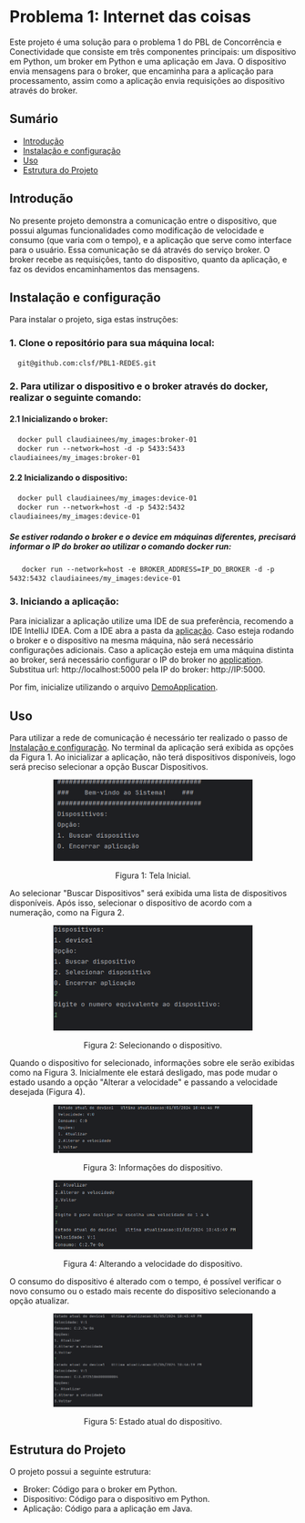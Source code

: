 # Problema 1: Internet das coisas

Este projeto é uma solução para o problema 1 do PBL de Concorrência e Conectividade que consiste em três componentes principais: um dispositivo em Python, um broker em Python e uma aplicação em Java. O dispositivo envia mensagens para o broker, que encaminha para a aplicação para processamento, assim como a aplicação envia requisições ao dispositivo através do broker.

## Sumário
- [Introdução](#introdução)
- [Instalação e configuração](#instalação-e-configuração)
- [Uso](#uso)
- [Estrutura do Projeto](#estrutura-do-projeto)


## Introdução
No presente projeto demonstra a comunicação entre o dispositivo, que possui algumas funcionalidades como modificação de velocidade e consumo (que varia com o tempo), e a aplicação que serve como interface para o usuário. Essa comunicação se dá através do serviço broker. O broker recebe as requisições, tanto do dispositivo, quanto da aplicação, e faz os devidos encaminhamentos das mensagens. 

## Instalação e configuração
Para instalar o projeto, siga estas instruções:

### 1. Clone o repositório para sua máquina local:
      git@github.com:clsf/PBL1-REDES.git
### 2. Para utilizar o dispositivo e o broker através do docker, realizar o seguinte comando:
#### 2.1 Inicializando o broker:
      docker pull claudiainees/my_images:broker-01
      docker run --network=host -d -p 5433:5433 claudiainees/my_images:broker-01
#### 2.2 Inicializando o dispositivo:
      docker pull claudiainees/my_images:device-01
      docker run --network=host -d -p 5432:5432 claudiainees/my_images:device-01

##### Se estiver rodando o broker e o device em máquinas diferentes, precisará informar o IP do broker ao utilizar o comando docker run:
       docker run --network=host -e BROKER_ADDRESS=IP_DO_BROKER -d -p 5432:5432 claudiainees/my_images:device-01

### 3. Iniciando a aplicação:
Para inicializar a aplicação utilize uma IDE de sua preferência, recomendo a IDE IntelliJ IDEA. Com a IDE abra a pasta da  [aplicação](./Aplicacao).
Caso esteja rodando o broker e o dispositivo na mesma máquina, não será necessário configurações adicionais. Caso a aplicação esteja em uma máquina distinta ao broker, será necessário configurar o IP do broker no [application](./Aplicacao/src/main/resources/application.yml). Substitua url: http://localhost:5000 pela IP do broker: http://IP:5000.

Por fim,  inicialize utilizando o arquivo [DemoApplication](./Aplicacao/src/main/java/com/testefront/demo/DemoApplication.java). 

## Uso
Para utilizar a rede de comunicação é necessário ter realizado o passo de [Instalação e configuração](#instalação-e-configuração). No terminal da aplicação será exibida as opções da Figura 1. Ao inicializar a aplicação, não terá dispositivos disponíveis, logo será preciso selecionar a opção Buscar Dispositivos.
<a name="tela Inicial"></a>
<div align="center">
  <img src="/img/telaInicial.png" alt="" width="350">
   <p>
      Figura 1: Tela Inicial.
    </p>
</div>

Ao selecionar "Buscar Dispositivos" será exibida uma lista de dispositivos disponíveis. Após isso, selecionar o dispositivo de acordo com a numeração, como na Figura 2.

<a name="Selecionando device"></a>
<div align="center">
  <img src="/img/selecionandoDevice.png" alt="" width="350">
   <p>
      Figura 2: Selecionando o dispositivo.
    </p>
</div>

Quando o dispositivo for selecionado, informações sobre ele serão exibidas como na Figura 3. Inicialmente ele estará desligado, mas pode mudar o estado usando a opção "Alterar a velocidade" e passando a velocidade desejada (Figura 4).
<a name="Device"></a>
<div align="center">
  <img src="/img/Device.png" alt="" width="350">
   <p>
      Figura 3: Informações do dispositivo.
    </p>
</div>

<a name="Alterando velocidade"></a>
<div align="center">
  <img src="/img/alterandoVelocidade.png" alt="" width="350">
   <p>
      Figura 4: Alterando a velocidade do dispositivo.
    </p>
</div>

O consumo do dispositivo é alterado com o tempo, é possível verificar o novo consumo ou o estado mais recente do dispositivo selecionando a opção atualizar.
<a name="estado atual"></a>
<div align="center">
  <img src="/img/estadoAtual.png" alt="" width="350">
   <p>
      Figura 5: Estado atual do dispositivo.
    </p>
</div>

## Estrutura do Projeto
O projeto possui a seguinte estrutura:
- Broker: Código para o broker em Python.
- Dispositivo: Código para o dispositivo em Python.
- Aplicação: Código para a aplicação em Java.
